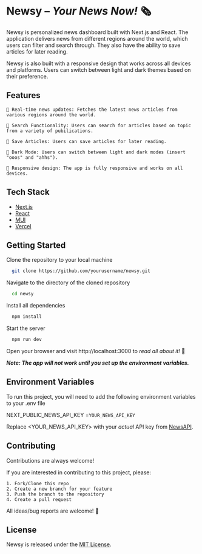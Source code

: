 # Newsy – _Your News Now!_ 🗞️

Newsy is personalized news dashboard built with Next.js and React. The application delivers news from different regions around the world, which users can filter and search through. They also have the ability to save articles for later reading.

Newsy is also built with a responsive design that works across all devices and platforms. Users can switch between light and dark themes based on their preference.

## Features

    🚨 Real-time news updates: Fetches the latest news articles from various regions around the world.

    🔎 Search Functionality: Users can search for articles based on topic from a variety of pubilications.

    💾 Save Articles: Users can save articles for later reading.

    🌝 Dark Mode: Users can switch between light and dark modes (insert "ooos" and "ahhs").

    🤳 Responsive design: The app is fully responsive and works on all devices.

## Tech Stack

- [Next.js](https://nextjs.org/)
- [React](https://reactjs.org/)
- [MUI](https://mui.com/)
- [Vercel](https://vercel.com/)

## Getting Started

Clone the repository to your local machine

```bash
  git clone https://github.com/yourusername/newsy.git
```

Navigate to the directory of the cloned repository

```bash
  cd newsy
```

Install all dependencies

```bash
  npm install
```

Start the server

```bash
  npm run dev
```

Open your browser and visit http://localhost:3000 to _read all about it!_ 📰

**_Note: The app will not work until you set up the environment variables._**

## Environment Variables

To run this project, you will need to add the following environment variables to your .env file

NEXT_PUBLIC_NEWS_API_KEY =`YOUR_NEWS_API_KEY`

Replace <YOUR_NEWS_API_KEY> with your _actual_ API key from [NewsAPI](https://newsapi.org/).

## Contributing

Contributions are always welcome!

If you are interested in contributing to this project, please:

    1. Fork/Clone this repo
    2. Create a new branch for your feature
    3. Push the branch to the repository
    4. Create a pull request

All ideas/bug reports are welcome! 🥰

## License

Newsy is released under the [MIT License](https://choosealicense.com/licenses/mit/).
